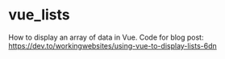 # vue_lists
How to display an array of data in Vue.
Code for blog post: https://dev.to/workingwebsites/using-vue-to-display-lists-6dn
